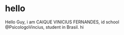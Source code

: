# hello
Hello Guy, i am CAIQUE VINICIUS FERNANDES, id school @PsicologoVincius, student in Brasil. hi
